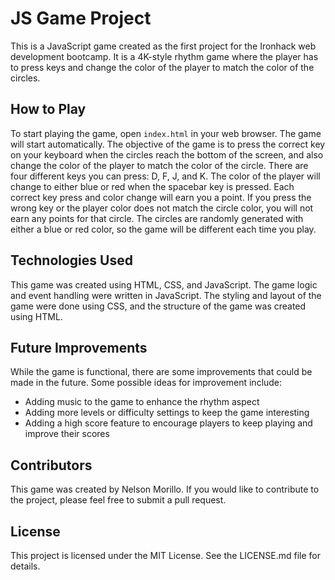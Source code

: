 # JS Game Project

This is a JavaScript game created as the first project for the Ironhack web development bootcamp. It is a 4K-style rhythm game where the player has to press keys and change the color of the player to match the color of the circles.

## How to Play

To start playing the game, open `index.html` in your web browser. The game will start automatically. The objective of the game is to press the correct key on your keyboard when the circles reach the bottom of the screen, and also change the color of the player to match the color of the circle. There are four different keys you can press: D, F, J, and K. The color of the player will change to either blue or red when the spacebar key is pressed. Each correct key press and color change will earn you a point. If you press the wrong key or the player color does not match the circle color, you will not earn any points for that circle. The circles are randomly generated with either a blue or red color, so the game will be different each time you play.

## Technologies Used

This game was created using HTML, CSS, and JavaScript. The game logic and event handling were written in JavaScript. The styling and layout of the game were done using CSS, and the structure of the game was created using HTML.

## Future Improvements

While the game is functional, there are some improvements that could be made in the future. Some possible ideas for improvement include:

- Adding music to the game to enhance the rhythm aspect
- Adding more levels or difficulty settings to keep the game interesting
- Adding a high score feature to encourage players to keep playing and improve their scores

## Contributors

This game was created by Nelson Morillo. If you would like to contribute to the project, please feel free to submit a pull request.

## License

This project is licensed under the MIT License. See the LICENSE.md file for details.
